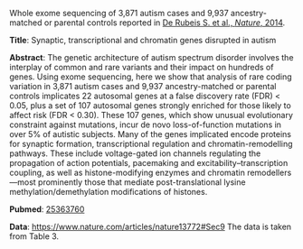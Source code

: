 
Whole exome sequencing of 3,871 autism cases and 9,937 ancestry-matched or
parental controls reported in 
<a href="https://www.nature.com/articles/nature13772" target="_blank">
De Rubeis S. et al., *Nature*, 2014</a>.

**Title**: Synaptic, transcriptional and chromatin genes disrupted in autism

**Abstract**: The genetic architecture of autism spectrum disorder involves the interplay of
common and rare variants and their impact on hundreds of genes. Using exome
sequencing, here we show that analysis of rare coding variation in 3,871 autism
cases and 9,937 ancestry-matched or parental controls implicates 22 autosomal
genes at a false discovery rate (FDR) < 0.05, plus a set of 107 autosomal genes
strongly enriched for those likely to affect risk (FDR < 0.30). These 107
genes, which show unusual evolutionary constraint against mutations, incur de
novo loss-of-function mutations in over 5% of autistic subjects. Many of the
genes implicated encode proteins for synaptic formation, transcriptional
regulation and chromatin-remodelling pathways. These include voltage-gated ion
channels regulating the propagation of action potentials, pacemaking and
excitability–transcription coupling, as well as histone-modifying enzymes and
chromatin remodellers—most prominently those that mediate post-translational
lysine methylation/demethylation modifications of histones.

**Pubmed**:
<a href="https://pubmed.ncbi.nlm.nih.gov/25363760/" target="_blank">
25363760
</a>

**Data**: <a href="https://www.nature.com/articles/nature13772#Sec9" target="_blank">https://www.nature.com/articles/nature13772#Sec9</a>
The data is taken from Table 3.